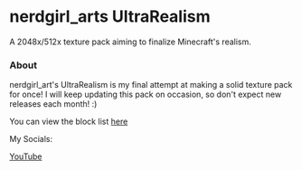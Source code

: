 # nerdgirl_arts UltraRealism
A 2048x/512x texture pack aiming to finalize Minecraft's realism.

### About

nerdgirl_art's UltraRealism is my final attempt at making a solid texture pack for once! I will keep updating this pack on occasion, so don't expect new releases each month! :)

You can view the block list [here](https://docs.google.com/document/d/1Ri7G6ZkjOUiBaoKHUKRh2wlCtJQk_uEI18xoVQnIEjs/edit?usp=sharing)

My Socials:

[YouTube﻿](http://www.youtube.com/@nerdgirl_art)
